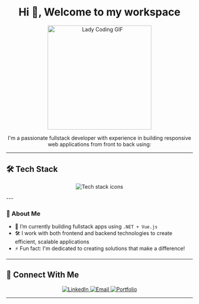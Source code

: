 <h1 align="center">Hi 👋, Welcome to my workspace</h1>

<p align="center">
  <img src="https://mir-s3-cdn-cf.behance.net/project_modules/disp/601014116770475.6068beff4640a.gif" width="280" alt="Lady Coding GIF" />
</p>

<p align="center">
  I'm a passionate fullstack developer with experience in building responsive web applications from front to back using:
</p>

---

## 🛠 Tech Stack

<p align="center">
  <img src="https://skillicons.dev/icons?i=html,css,js,vue,python,java,cs,postgresql" alt="Tech stack icons" />
</p>
---

### 🚀 About Me

- 🌱 I’m currently building fullstack apps using `.NET + Vue.js`
- 🛠 I work with both frontend and backend technologies to create efficient, scalable applications
- ⚡ Fun fact: I'm dedicated to creating solutions that make a difference!

---

## 🤝 Connect With Me

<p align="center">
  <a href="https://www.linkedin.com/in/faith-tsemi" target="_blank">
    <img src="https://img.shields.io/badge/LinkedIn-blue?logo=linkedin&logoColor=white&style=for-the-badge" alt="LinkedIn" />
  </a>
  <a href="mailto:tsemimasesi8@gmail.com">
    <img src="https://img.shields.io/badge/Gmail-red?logo=gmail&logoColor=white&style=for-the-badge" alt="Email" />
  </a>
  <a href="https://your-portfolio.com" target="_blank">
    <img src="https://img.shields.io/badge/Portfolio-000?logo=vercel&logoColor=white&style=for-the-badge" alt="Portfolio" />
  </a>
</p>

---
</p>
